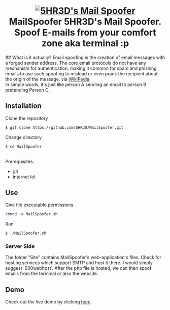 <h1 align="center">
 <a href="https://github.com/5HR3D/MailSpoofer"><img src="https://github.com/5HR3D/MailSpoofer/blob/main/Images/ms.png" alt="5HR3D's Mail Spoofer"></a>
 <br> MailSpoofer
5HR3D's Mail Spoofer. Spoof E-mails from your comfort zone aka terminal :p 
</h1>
## What is it actually?
Email spoofing is the creation of email messages with a forged sender address. The core email protocols do not have any mechanism for authentication, making it common for spam and phishing emails to use such spoofing to mislead or even prank the recipient about the origin of the message. via <a href="https://en.wikipedia.org/wiki/Email_spoofing">WikiPedia</a>.
<br>
In simple words, it's just like person A sending an email to person B pretending Person C. 

## Installation
Clone the repository
```sh
$ git clone https://github.com/5HR3D/MailSpoofer.git
```
Change directory
```
$ cd MailSpoofer
```
<br>
Prerequisites:
<ul><li>git</li>
<li>internet lol</li></ul>

## Use
Give file executable permissions
```sh
chmod +x MailSpoofer.sh
```
Run
```sh
$ ./MailSpoofer.sh
```
### Server Side
The folder "Site" contains MailSpoofer's web-application's files. Check for hosting services which support SMTP and host it there. I would simply suggest '000webhost'. After the php file is hosted, we can then spoof emails from the terminal or also the website.
## Demo
Check out the live demo by clicking <a href="https://5hrmailspoofer.000webhostapp.com">here</a>.
